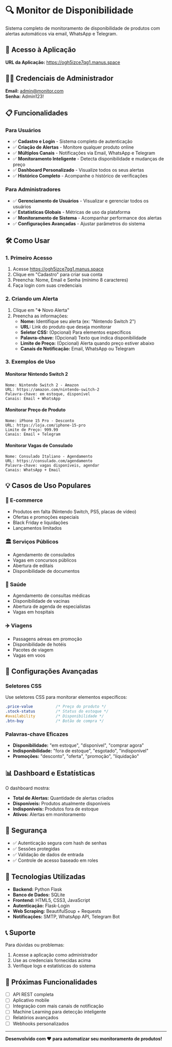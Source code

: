 # 🔍 Monitor de Disponibilidade

Sistema completo de monitoramento de disponibilidade de produtos com alertas automáticos via email, WhatsApp e Telegram.

## 🚀 Acesso à Aplicação

**URL da Aplicação:** https://ogh5izce7qg1.manus.space

## 👨‍💼 Credenciais de Administrador

**Email:** admin@monitor.com  
**Senha:** Admin123!

## 📋 Funcionalidades

### Para Usuários
- ✅ **Cadastro e Login** - Sistema completo de autenticação
- ✅ **Criação de Alertas** - Monitore qualquer produto online
- ✅ **Múltiplos Canais** - Notificações via Email, WhatsApp e Telegram
- ✅ **Monitoramento Inteligente** - Detecta disponibilidade e mudanças de preço
- ✅ **Dashboard Personalizado** - Visualize todos os seus alertas
- ✅ **Histórico Completo** - Acompanhe o histórico de verificações

### Para Administradores
- ✅ **Gerenciamento de Usuários** - Visualizar e gerenciar todos os usuários
- ✅ **Estatísticas Globais** - Métricas de uso da plataforma
- ✅ **Monitoramento de Sistema** - Acompanhar performance dos alertas
- ✅ **Configurações Avançadas** - Ajustar parâmetros do sistema

## 🛠️ Como Usar

### 1. Primeiro Acesso
1. Acesse https://ogh5izce7qg1.manus.space
2. Clique em "Cadastro" para criar sua conta
3. Preencha: Nome, Email e Senha (mínimo 8 caracteres)
4. Faça login com suas credenciais

### 2. Criando um Alerta
1. Clique em "➕ Novo Alerta"
2. Preencha as informações:
   - **Nome:** Identifique seu alerta (ex: "Nintendo Switch 2")
   - **URL:** Link do produto que deseja monitorar
   - **Seletor CSS:** (Opcional) Para elementos específicos
   - **Palavra-chave:** (Opcional) Texto que indica disponibilidade
   - **Limite de Preço:** (Opcional) Alerta quando preço estiver abaixo
   - **Canais de Notificação:** Email, WhatsApp ou Telegram

### 3. Exemplos de Uso

#### Monitorar Nintendo Switch 2
```
Nome: Nintendo Switch 2 - Amazon
URL: https://amazon.com/nintendo-switch-2
Palavra-chave: em estoque, disponível
Canais: Email + WhatsApp
```

#### Monitorar Preço de Produto
```
Nome: iPhone 15 Pro - Desconto
URL: https://loja.com/iphone-15-pro
Limite de Preço: 999.99
Canais: Email + Telegram
```

#### Monitorar Vagas de Consulado
```
Nome: Consulado Italiano - Agendamento
URL: https://consulado.com/agendamento
Palavra-chave: vagas disponíveis, agendar
Canais: WhatsApp + Email
```

## 💡 Casos de Uso Populares

### 🛒 E-commerce
- Produtos em falta (Nintendo Switch, PS5, placas de vídeo)
- Ofertas e promoções especiais
- Black Friday e liquidações
- Lançamentos limitados

### 🏛️ Serviços Públicos
- Agendamento de consulados
- Vagas em concursos públicos
- Abertura de editais
- Disponibilidade de documentos

### 🏥 Saúde
- Agendamento de consultas médicas
- Disponibilidade de vacinas
- Abertura de agenda de especialistas
- Vagas em hospitais

### ✈️ Viagens
- Passagens aéreas em promoção
- Disponibilidade de hotéis
- Pacotes de viagem
- Vagas em voos

## 🔧 Configurações Avançadas

### Seletores CSS
Use seletores CSS para monitorar elementos específicos:
```css
.price-value          /* Preço do produto */
.stock-status         /* Status do estoque */
#availability         /* Disponibilidade */
.btn-buy              /* Botão de compra */
```

### Palavras-chave Eficazes
- **Disponibilidade:** "em estoque", "disponível", "comprar agora"
- **Indisponibilidade:** "fora de estoque", "esgotado", "indisponível"
- **Promoções:** "desconto", "oferta", "promoção", "liquidação"

## 📊 Dashboard e Estatísticas

O dashboard mostra:
- **Total de Alertas:** Quantidade de alertas criados
- **Disponíveis:** Produtos atualmente disponíveis
- **Indisponíveis:** Produtos fora de estoque
- **Ativos:** Alertas em monitoramento

## 🔐 Segurança

- ✅ Autenticação segura com hash de senhas
- ✅ Sessões protegidas
- ✅ Validação de dados de entrada
- ✅ Controle de acesso baseado em roles

## 🚀 Tecnologias Utilizadas

- **Backend:** Python Flask
- **Banco de Dados:** SQLite
- **Frontend:** HTML5, CSS3, JavaScript
- **Autenticação:** Flask-Login
- **Web Scraping:** BeautifulSoup + Requests
- **Notificações:** SMTP, WhatsApp API, Telegram Bot

## 📞 Suporte

Para dúvidas ou problemas:
1. Acesse a aplicação como administrador
2. Use as credenciais fornecidas acima
3. Verifique logs e estatísticas do sistema

## 🎯 Próximas Funcionalidades

- [ ] API REST completa
- [ ] Aplicativo mobile
- [ ] Integração com mais canais de notificação
- [ ] Machine Learning para detecção inteligente
- [ ] Relatórios avançados
- [ ] Webhooks personalizados

---

**Desenvolvido com ❤️ para automatizar seu monitoramento de produtos!**

